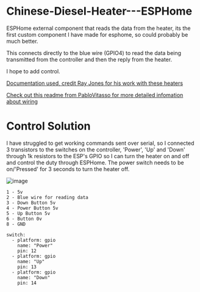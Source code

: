 # Chinese-Diesel-Heater---ESPHome

ESPHome external component that reads the data from the heater, its the first custom component I have made for esphome, so could probably be much better.

This connects directly to the blue wire (GPIO4) to read the data being transmitted from the controller and then the reply from the heater.

I hope to add control.

[Documentation used, credit Ray Jones for his work with these heaters](https://gitlab.com/mrjones.id.au/bluetoothheater/-/blob/master/Documentation/V9%20-%20Hacking%20the%20Chinese%20Diesel%20Heater%20Communications%20Protocol.pdf?ref_type=heads)

[Check out this readme from PabloVitasso for more detailed infomation about wiring](https://github.com/PabloVitasso/esphome-chinbasto/blob/main/README.md)



# Control Solution

I have struggled to get working commands sent over serial, so I connected 3 transistors to the switches on the controller, 'Power', 'Up' and 'Down' through 1k resistors to the ESP's GPIO so I can turn the heater on and off and control the duty through ESPHome. The power switch needs to be on/'Pressed' for 3 seconds to turn the heater off.

![image](https://github.com/timmchugh11/Chinese-Diesel-Heater---ESPHome/assets/51882579/dbc770fe-6271-419e-b8ee-10471d517837)
```
1 - 5v
2 - Blue wire for reading data
3 - Down Button 5v
4 - Power Button 5v
5 - Up Button 5v
6 - Button 0v
8 - GND
```
```
switch:
  - platform: gpio
    name: "Power"
    pin: 12
  - platform: gpio
    name: "Up"
    pin: 13
  - platform: gpio
    name: "Down"
    pin: 14
```
